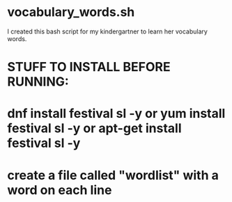# vocabulary_words.sh
I created this bash script for my kindergartner to learn her vocabulary words.


# STUFF TO INSTALL BEFORE RUNNING:
# dnf install festival sl -y or yum install festival sl -y or apt-get install festival sl -y
# create a file called "wordlist" with a word on each line
